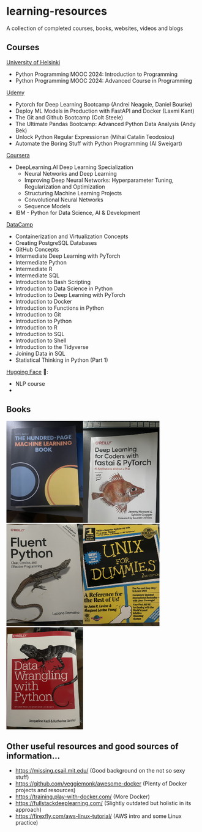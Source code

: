 # learning-resources
A collection of completed courses, books, websites, videos and blogs

## Courses

[University of Helsinki](https://programming-24.mooc.fi/)
* Python Programming MOOC 2024: Introduction to Programming
* Python Programming MOOC 2024: Advanced Course in Programming

[Udemy](https://www.udemy.com)
* Pytorch for Deep Learning Bootcamp (Andrei Neagoie, Daniel Bourke)
* Deploy ML Models in Production with FastAPI and Docker (Laxmi Kant)
* The Git and Github Bootcamp (Colt Steele)
* The Ultimate Pandas Bootcamp: Advanced Python Data Analysis (Andy Bek)
* Unlock Python Regular Expressionsn (Mihai Catalin Teodosiou)
* Automate the Boring Stuff with Python Programming (Al Sweigart)
  
[Coursera](https://www.coursera.org)
* DeepLearning.AI Deep Learning Specialization
    * Neural Networks and Deep Learning
    * Improving Deep Neural Networks: Hyperparameter Tuning, Regularization and Optimization
    * Structuring Machine Learning Projects
    * Convolutional Neural Networks
    * Sequence Models
* IBM - Python for Data Science, AI & Development

[DataCamp](https://www.datacamp.com/)
* Containerization and Virtualization Concepts
* Creating PostgreSQL Databases
* GitHub Concepts
* Intermediate Deep Learning with PyTorch
* Intermediate Python
* Intermediate R
* Intermediate SQL
* Introduction to Bash Scripting
* Introduction to Data Science in Python
* Introduction to Deep Learning with PyTorch
* Introduction to Docker
* Introduction to Functions in Python
* Introduction to Git
* Introduction to Python
* Introduction to R
* Introduction to SQL
* Introduction to Shell
* Introduction to the Tidyverse
* Joining Data in SQL
* Statistical Thinking in Python (Part 1)

[Hugging Face](https://huggingface.co/learn/nlp-course/chapter1/1) 🤗:
* NLP course
* 
## Books
<img src="https://github.com/dgwalters-1974/learning-resources/blob/main/images/IMG_4042.jpg?raw=true" alt="drawing" width="200"/><img src="https://github.com/dgwalters-1974/learning-resources/blob/main/images/IMG_4044.jpg?raw=true" width="200"/><img src="https://github.com/dgwalters-1974/learning-resources/blob/main/images/IMG_4046.jpg?raw=true" alt="drawing" width="200"/><img src="https://github.com/dgwalters-1974/learning-resources/blob/main/images/IMG_4047.jpg?raw=true" width="200"/><img src="https://github.com/dgwalters-1974/learning-resources/blob/main/images/IMG_4048.jpg?raw=true" width="200"/>


## Other useful resources and good sources of information...
* https://missing.csail.mit.edu/ (Good background on the not so sexy stuff)
* https://github.com/veggiemonk/awesome-docker (Plenty of Docker projects and resources)
* https://training.play-with-docker.com/ (More Docker)
* https://fullstackdeeplearning.com/ (Slightly outdated but holistic in its approach)
* https://firexfly.com/aws-linux-tutorial/ (AWS intro and some Linux practice)
  
